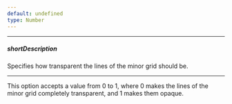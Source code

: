 ```yaml
---
default: undefined
type: Number
---
```

---
##### shortDescription
Specifies how transparent the lines of the minor grid should be.

---
This option accepts a value from 0 to 1, where 0 makes the lines of the minor grid completely transparent, and 1 makes them opaque.